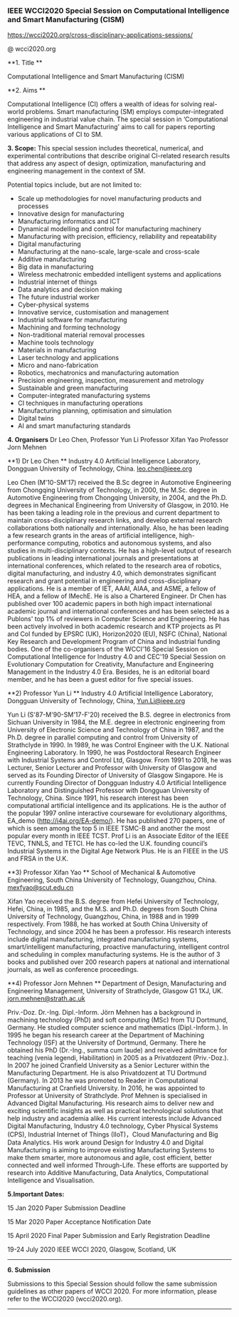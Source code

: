### IEEE WCCI2020 Special Session on Computational Intelligence and Smart Manufacturing (CISM)

https://wcci2020.org/cross-disciplinary-applications-sessions/ 

@ wcci2020.org

**1. Title **

Computational Intelligence and Smart Manufacturing (CISM)

**2. Aims **

Computational Intelligence (CI) offers a wealth of ideas for solving real-world problems. Smart manufacturing (SM) employs computer-integrated engineering in industrial value chain. The special session in ‘Computational Intelligence and Smart Manufacturing’ aims to call for papers reporting various applications of CI to SM.

**3. Scope:**
This special session includes theoretical, numerical, and experimental contributions that describe original CI-related research results that address any aspect of design, optimization, manufacturing and engineering management in the context of SM. 

Potential topics include, but are not limited to:
* Scale up methodologies for novel manufacturing products and processes
* Innovative design for manufacturing  
* Manufacturing informatics and ICT
* Dynamical modelling and control for manufacturing machinery 
* Manufacturing with precision, efficiency, reliability and repeatability
* Digital manufacturing
* Manufacturing at the nano-scale, large-scale and cross-scale
* Additive manufacturing 
* Big data in manufacturing
* Wireless mechatronic embedded intelligent systems and applications
* Industrial internet of things 
* Data analytics and decision making 
* The future industrial worker 
* Cyber-physical systems 
* Innovative service, customisation and management 
* Industrial software for manufacturing
* Machining and forming technology
* Non-traditional material removal processes
* Machine tools technology
* Materials in manufacturing 
* Laser technology and applications
* Micro and nano-fabrication
* Robotics, mechatronics and manufacturing automation
* Precision engineering, inspection, measurement and metrology
* Sustainable and green manufacturing
* Computer-integrated manufacturing systems
* CI techniques in manufacturing operations
* Manufacturing planning, optimisation and simulation
* Digital twins 
* AI and smart manufacturing standards 

**4. Organisers**
Dr Leo Chen, 
Professor Yun Li 
Professor Xifan Yao 
Professor Jorn Mehnen 

**1) Dr Leo Chen **
Industry 4.0 Artificial Intelligence Laboratory, Dongguan University of Technology, China. leo.chen@ieee.org

Leo Chen (M'10-SM'17) received the B.Sc degree in Automotive Engineering from Chongqing University of Technology, in 2000, the M.Sc. degree in Automotive Engineering from Chongqing University, in 2004, and the Ph.D. degrees in Mechanical Engineering from University of Glasgow, in 2010. He has been taking a leading role in the previous and current department to maintain cross-disciplinary research links, and develop external research collaborations both nationally and internationally. Also, he has been leading a few research grants in the areas of artificial intelligence, high-performance computing, robotics and autonomous systems, and also studies in multi-disciplinary contexts. He has a high-level output of research publications in leading international journals and presentations at international conferences, which related to the research area of robotics, digital manufacturing, and industry 4.0, which demonstrates significant research and grant potential in engineering and cross-disciplinary applications. He is a member of IET, AAAI, AIAA, and ASME, a fellow of HEA, and a fellow of IMechE. He is also a Chartered Engineer. Dr Chen has published over 100 academic papers in both high impact international academic journal and international conferences and has been selected as a Publons' top 1% of reviewers in Computer Science and Engineering. He has been actively involved in both academic research and KTP projects as PI and CoI funded by EPSRC (UK), Horizon2020 (EU), NSFC (China), National Key Research and Development Program of China and Industrial funding bodies. One of the co-organisers of the WCCI'16 Special Session on Computational Intelligence for Industry 4.0 and CEC'19 Special Session on Evolutionary Computation for Creativity, Manufacture and Engineering Management in the Industry 4.0 Era. Besides, he is an editorial board member, and he has been a guest editor for five special issues.

**2) Professor Yun Li **
Industry 4.0 Artificial Intelligence Laboratory, Dongguan University of Technology, China, Yun.Li@ieee.org

Yun Li (S'87-M'90-SM'17-F'20) received the B.S. degree in electronics from Sichuan University in 1984, the M.E. degree in electronic engineering from University of Electronic Science and Technology of China in 1987, and the Ph.D. degree in parallel computing and control from University of Strathclyde in 1990. In 1989, he was Control Engineer with the U.K. National Engineering Laboratory. In 1990, he was Postdoctoral Research Engineer with Industrial Systems and Control Ltd, Glasgow. From 1991 to 2018, he was Lecturer, Senior Lecturer and Professor with University of Glasgow and served as its Founding Director of University of Glasgow Singapore. He is currently Founding Director of Dongguan Industry 4.0 Artificial Intelligence Laboratory and Distinguished Professor with Dongguan University of Technology, China. Since 1991, his research interest has been computational artificial intelligence and its applications. He is the author of the popular 1997 online interactive courseware for evolutionary algorithms, EA_demo (http://i4ai.org/EA-demo/). He has published 270 papers, one of which is seen among the top 5 in IEEE TSMC-B and another the most popular every month in IEEE TCST. Prof Li is an Associate Editor of the IEEE TEVC, TNNLS, and TETCI. He has co-led the U.K. founding council’s Industrial Systems in the Digital Age Network Plus. He is an FIEEE in the US and FRSA in the U.K. 

**3) Professor Xifan Yao **
School of Mechanical & Automotive Engineering, South China University of Technology, Guangzhou, China. mexfyao@scut.edu.cn

Xifan Yao received the B.S. degree from Hefei University of Technology, Hefei, China, in 1985, and the M.S. and Ph.D. degrees from South China University of Technology, Guangzhou, China, in 1988 and in 1999 respectively. From 1988, he has worked at South China University of Technology, and since 2004 he has been a professor. His research interests include digital manufacturing, integrated manufacturing systems, smart/intelligent manufacturing, proactive manufacturing, intelligent control and scheduling in complex manufacturing systems. He is the author of 3 books and published over 200 research papers at national and international journals, as well as conference proceedings. 

**4) Professor Jorn Mehnen **
Department of Design, Manufacturing and Engineering Management, University of Strathclyde, Glasgow G1 1XJ, UK. jorn.mehnen@strath.ac.uk

Priv.-Doz. Dr.-Ing. Dipl.-Inform. Jörn Mehnen has a background in machining technology (PhD) and soft computing (MSc) from TU Dortmund, Germany. He studied computer science and mathematics (Dipl.-Inform.). In 1995 he began his research career at the Department of Machining Technology (ISF) at the University of Dortmund, Germany. There he obtained his PhD (Dr.-Ing., summa cum laude) and received admittance for teaching (venia legendi, Habilitation) in 2005 as a Privatdozent (Priv.-Doz.). In 2007 he joined Cranfield University as a Senior Lecturer within the Manufacturing Department. He is also Privatdozent at TU Dortmund (Germany). In 2013 he was promoted to Reader in Computational Manufacturing at Cranfield University. In 2016, he was appointed to Professor at University of Strathclyde. Prof Mehnen is specialised in Advanced Digital Manufacturing. His research aims to deliver new and exciting scientific insights as well as practical technological solutions that help industry and academia alike. His current interests include Advanced Digital Manufacturing, Industry 4.0 technology, Cyber Physical Systems (CPS), Industrial Internet of Things (IIoT)，Cloud Manufacturing and Big Data Analytics. His work around Design for Industry 4.0 and Digital Manufacturing is aiming to improve existing Manufacturing Systems to make them smarter, more autonomous and agile, cost efficient, better connected and well informed Through-Life. These efforts are supported by research into Additive Manufacturing, Data Analytics, Computational Intelligence and Visualisation. 


**5.Important Dates:**

15 Jan 2020      Paper Submission Deadline

15 Mar 2020     Paper Acceptance Notification Date

15 April 2020     Final Paper Submission and Early Registration Deadline

19-24 July 2020   IEEE WCCI 2020, Glasgow, Scotland, UK

***

**6. Submission**

Submissions to this Special Session should follow the same submission guidelines as other papers of WCCI 2020. For more information, please refer to the WCCI2020 (wcci2020.org).
***

